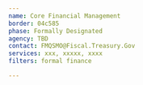 ```yaml
---
name: Core Financial Management
border: 04c585
phase: Formally Designated
agency: TBD
contact: FMQSMO@Fiscal.Treasury.Gov
services: xxx, xxxxx, xxxx
filters: formal finance

---
```

